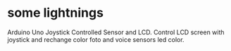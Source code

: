 # some lightnings
Arduino Uno Joystick Controlled Sensor and LCD. Control LCD screen with joystick and rechange color foto and voice sensors led color.
